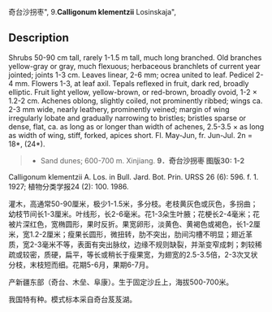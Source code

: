 奇台沙拐枣",
9.**Calligonum klementzii** Losinskaja",

## Description
Shrubs 50-90 cm tall, rarely 1-1.5 m tall, much long branched. Old branches yellow-gray or gray, much flexuous; herbaceous branchlets of current year jointed; joints 1-3 cm. Leaves linear, 2-6 mm; ocrea united to leaf. Pedicel 2-4 mm. Flowers 1-3, at leaf axil. Tepals reflexed in fruit, dark red, broadly elliptic. Fruit light yellow, yellow-brown, or red-brown, broadly ovoid, 1-2 × 1.2-2 cm. Achenes oblong, slightly coiled, not prominently ribbed; wings ca. 2-3 mm wide, nearly leathery, prominently veined; margin of wing irregularly lobate and gradually narrowing to bristles; bristles sparse or dense, flat, ca. as long as or longer than width of achenes, 2.5-3.5 × as long as width of wing, stiff, forked, apices short. Fl. May-Jun, fr. Jun-Jul. 2n = 18*, (24*).

> * Sand dunes; 600-700 m. Xinjiang.
**9．奇台沙拐枣 图版30: 1-2**

Calligonum klementzii A. Los. in Bull. Jard. Bot. Prin. URSS 26 (6): 596. f. 1. 1927; 植物分类学报24 (2): 100. 1986.

灌木，高通常50-90厘米，极少1-1.5米，多分枝。老枝黄灰色或灰色，多拐曲；幼枝节间长1-3厘米。叶线形，长2-6毫米。花1-3朵生叶腋；花梗长2-4毫米；花被片深红色，宽椭圆形，果时反折。果宽卵形，淡黄色、黄褐色或褐色，长1-2厘米，宽1.2-2厘米；瘦果长圆形，微扭转，肋不突出，肋间沟槽不明显；翅近革质，宽2-3毫米不等，表面有突出脉纹，边缘不规则缺裂，并渐变窄成刺；刺较稀疏或较密，质硬，扁平，等长或稍长于瘦果宽，为翅宽的2.5-3.5倍，2-3次叉状分枝，末枝短而细。花期5-6月，果期6-7月。

产新疆东部（奇台、木垒、阜康）。生于固定沙丘上，海拔500-700米。

我国特有种。模式标本采自奇台芨芨湖。

